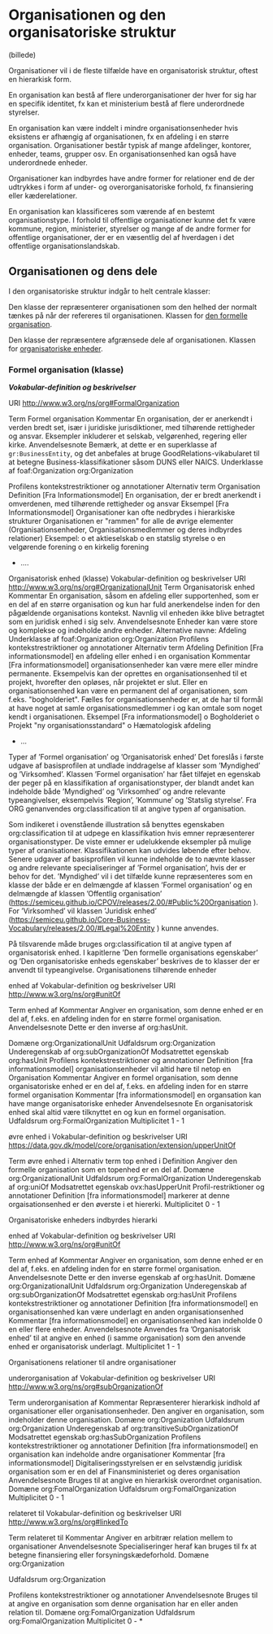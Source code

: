 # Organisationen og den organisatoriske struktur

(billede)
 
Organisationer vil i de fleste tilfælde have en organisatorisk struktur, oftest en hierarkisk form. 

En organisation kan bestå af flere underorganisationer der hver for sig har en specifik identitet, fx kan et ministerium bestå af flere underordnede styrelser.

En organisation kan være inddelt i mindre organisationsenheder hvis eksistens er afhængig af organisationen, fx en afdeling i en større organisation. Organisationer består typisk af mange afdelinger, kontorer, enheder, teams, grupper osv. En organisationsenhed kan også have underordnede enheder.

Organisationer kan indbyrdes have andre former for relationer end de der udtrykkes i form af under- og overorganisatoriske forhold, fx finansiering eller kæderelationer.

En organisation kan klassificeres som værende af en bestemt organisationstype. I forhold til offentlige organisationer kunne det fx være kommune, region, ministerier, styrelser og mange af de andre former for offentlige organisationer, der er en væsentlig del af hverdagen i det offentlige organisationslandskab.

## Organisationen og dens dele
I den organisatoriske struktur indgår to helt centrale klasser:

Den klasse der repræsenterer organisationen som den helhed der normalt tænkes på når der refereres til organisationen. Klassen for <ins>den formelle organisation</ins>.

Den klasse der repræsentere afgrænsede dele af organisationen. Klassen for <ins>organisatoriske enheder</ins>.

### Formel organisation (klasse)
_**Vokabular-definition og beskrivelser**_



URI	http://www.w3.org/ns/org#FormalOrganization

Term	Formel organisation
Kommentar	En organisation, der er anerkendt i verden bredt set, især i juridiske jurisdiktioner, med tilhørende rettigheder og ansvar. Eksempler inkluderer et selskab, velgørenhed, regering eller kirke.
Anvendelsesnote	Bemærk, at dette er en superklasse af `gr:BusinessEntity`, og det anbefales at bruge GoodRelations-vikabularet til at betegne Business-klassifikationer såsom DUNS eller NAICS.
Underklasse af	foaf:Organization
org:Organization 

Profilens kontekstrestriktioner og annotationer 
Alternativ term	Organisation
Definition	[Fra Informationsmodel]
En organisation, der er bredt anerkendt i omverdenen, med tilhørende rettigheder og ansvar
Eksempel	[Fra Informationsmodel]
Organisationer kan ofte nedbrydes i hierarkiske strukturer
Organisationen er "rammen" for alle de øvrige elementer (Organisationsenheder, Organisationsmedlemmer og deres indbyrdes relationer)
Eksempel: 
o	et aktieselskab 
o	en statslig styrelse
o	en velgørende forening
o	en kirkelig forening
- ....

Organisatorisk enhed (klasse)
Vokabular-definition og beskrivelser
URI	http://www.w3.org/ns/org#OrganizationalUnit
Term	Organisatorisk enhed
Kommentar	En organisation, såsom en afdeling eller supportenhed, som er en del af en større organisation og kun har fuld anerkendelse inden for den pågældende organisations kontekst. Navnlig vil enheden ikke blive betragtet som en juridisk enhed i sig selv.
Anvendelsesnote	Enheder kan være store og komplekse og indeholde andre enheder. Alternative navne: Afdeling
Underklasse af	foaf:Organization
org:Organization
Profilens kontekstrestriktioner og annotationer 
Alternativ term	Afdeling
Definition	[Fra informationsmodel]
en afdeling eller enhed i en organisation
Kommentar	[Fra informationsmodel]
organisationsenheder kan være mere eller mindre permanente. Eksempelvis kan der oprettes en organisationsenhed til et projekt, hvorefter den opløses, når projektet er slut. Eller en organisationsenhed kan være en permanent del af organisationen, som f.eks. "bogholderiet".
Fælles for organisationsenheder er, at de har til formål at have noget at samle organisationsmedlemmer i og kan omtale som noget kendt i organisationen.
Eksempel	[Fra informationsmodel]
o	Bogholderiet
o	Projekt "ny organisationsstandard"
o	Hæmatologisk afdeling
- ...

Typer af ’Formel organisation’ og ’Organisatorisk enhed’
Det foreslås i første udgave af basisprofilen at undlade inddragelse af klasser som ’Myndighed’ og ’Virksomhed’. Klassen ’Formel organisation’ har fået tilføjet en egenskab der peger på en klassifikation af organisationstyper, der blandt andet kan indeholde både ’Myndighed’ og ’Virksomhed’ og andre relevante typeangivelser, eksempelvis ’Region’, ’Kommune’ og ’Statslig styrelse’.
Fra ORG genanvendes org:classification til at angive typen af organisation.

 

Som indikeret i ovenstående illustration så benyttes egenskaben org:classification til at udpege en klassifikation hvis emner repræsenterer organisationstyper. De viste emner er udelukkende eksempler på mulige typer af oranisationer. Klassifikationen kan udvides løbende efter behov.
Senere udgaver af basisprofilen vil kunne indeholde de to nævnte klasser og andre relevante specialiseringer af ’Formel organisation’, hvis der er behov for det.
’Myndighed’ vil i det tilfælde kunne repræsenteres som en klasse der både er en delmængde af klassen ’Formel organisation’ og en delmængde af klassen ’Offentlig organisation’ (https://semiceu.github.io/CPOV/releases/2.00/#Public%20Organisation ).
For ’Virksomhed’ vil klassen ’Juridisk enhed’ (https://semiceu.github.io/Core-Business-Vocabulary/releases/2.00/#Legal%20Entity ) kunne anvendes.

            

På tilsvarende måde bruges org:classification til at angive typen af organisatorisk enhed.
I kapitlerne ’Den formelle organisations egenskaber’ og ’Den organisatoriske enheds egenskaber’ beskrives de to klasser der er anvendt til typeangivelse.
Organisationens tilhørende enheder
 
enhed af 
Vokabular-definition og beskrivelser
URI	http://www.w3.org/ns/org#unitOf 

Term	enhed af
Kommentar	Angiver en organisation, som denne enhed er en del af, f.eks. en afdeling inden for en større formel organisation.
Anvendelsesnote	Dette er den inverse af org:hasUnit.

Domæne	org:OrganizationalUnit
Udfaldsrum	org:Organization
Underegenskab af	org:subOrganizationOf
Modsatrettet egenskab	org:hasUnit
Profilens kontekstrestriktioner og annotationer 
Definition	[fra informationsmodel]
organisationsenheder vil altid høre til netop en Organisation
Kommentar	Angiver en formel organisation, som denne organisatoriske enhed er en del af, f.eks. en afdeling inden for en større formel organisation
Kommentar	[fra informationsmodel]
en organsation kan have mange organisatoriske enheder
Anvendelsesnote	En organisatorisk enhed skal altid være tilknyttet en og kun en formel organisation.
Udfaldsrum	org:FormalOrganization
Multiplicitet	1 - 1

øvre enhed i 
Vokabular-definition og beskrivelser
URI	https://data.gov.dk/model/core/organisation/extension/upperUnitOf 

Term	øvre enhed i
Alternativ term	top enhed i
Definition	Angiver den formelle organisation som en topenhed er en del af.
Domæne	org:OrganizationalUnit
Udfaldsrum	org:FormalOrganization
Underegenskab af	org:uniOf
Modsatrettet egenskab	ovx:hasUpperUnit
Profil-restriktioner og annotationer 
Definition	[fra informationsmodel]
markerer at denne orgaisationsenhed er den øverste i et hiererki.
Multiplicitet	0 - 1

Organisatoriske enheders indbyrdes hierarki
 
enhed af
Vokabular-definition og beskrivelser
URI	http://www.w3.org/ns/org#unitOf 

Term	enhed af
Kommentar	Angiver en organisation, som denne enhed er en del af, f.eks. en afdeling inden for en større formel organisation.
Anvendelsesnote	Dette er den inverse egenskab af org:hasUnit.
Domæne	org:OrganizationalUnit
Udfaldsrum	org:Organization
Underegenskab af	org:subOrganizationOf
Modsatrettet egenskab	org:hasUnit
Profilens kontekstrestriktioner og annotationer 
Definition	[fra informationsmodel]
en organisationsenhed kan være underlagt en anden organisationsenhed
Kommentar	[fra informationsmodel]
en organisationsenhed kan indeholde 0 en eller flere enheder.
Anvendelsesnote	Anvendes fra ’Organisatorisk enhed’ til at angive en enhed (i samme organisation) som den anvende enhed er organisatorisk underlagt.
Multiplicitet	1 - 1

Organisationens relationer til andre organisationer
 
underorganisation af
Vokabular-definition og beskrivelser
URI	http://www.w3.org/ns/org#subOrganizationOf 

Term	underorganisation af
Kommentar	Repræsenterer hierarkisk indhold af organisationer eller organisationsenheder. Den angiver en organisation, som indeholder denne organisation.
Domæne	org:Organization
Udfaldsrum	org:Organization
Underegenskab af	org:transitiveSubOrganizationOf
Modsatrettet egenskab	org:hasSubOrganization
Profilens kontekstrestriktioner og annotationer 
Definition	[fra informationsmodel]
en organisation kan indeholde andre organisationer
Kommentar	[fra informationsmodel]
Digitaliseringsstyrelsen er en selvstændig juridisk organisation som er en del af Finansministeriet og deres organisation
Anvendelsesnote	Bruges til at angive en hierarkisk overordnet organisation.
Domæne	org:FomalOrganization
Udfaldsrum	org:FomalOrganization
Multiplicitet	0 - 1

relateret til
Vokabular-definition og beskrivelser
URI	http://www.w3.org/ns/org#linkedTo

Term	relateret til
Kommentar	Angiver en arbitrær relation mellem to organisationer
Anvendelsesnote	Specialiseringer heraf kan bruges til fx at betegne finansiering eller forsyningskædeforhold.
Domæne	org:Organization

Udfaldsrum	org:Organization

Profilens kontekstrestriktioner og annotationer 
Anvendelsesnote	Bruges til at angive en organisation som denne organisation har en eller anden relation til.
Domæne	org:FomalOrganization
Udfaldsrum	org:FomalOrganization
Multiplicitet	0 - *
